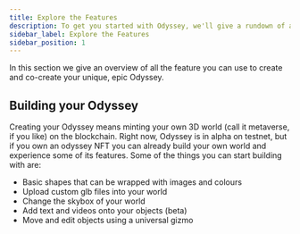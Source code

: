 ```yaml
---
title: Explore the Features
description: To get you started with Odyssey, we'll give a rundown of all the main features and what you can do in your space.
sidebar_label: Explore the Features
sidebar_position: 1
---
```

In this section we give an overview of all the feature you can use to create and co-create your unique, epic Odyssey.

## Building your Odyssey

Creating your Odyssey means minting your own 3D world (call it metaverse, if you like) on the blockchain. Right now, Odyssey is in alpha on testnet, but if you own an odyssey NFT you can already build your own world and experience some of its features. Some of the things you can start building with are: 

- Basic shapes that can be wrapped with images and colours
- Upload custom glb files into your world 
- Change the skybox of your world
- Add text and videos onto your objects (beta)
- Move and edit objects using a universal gizmo


